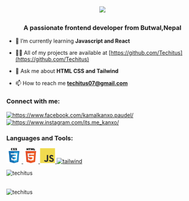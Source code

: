 <h1 align="center">
<a href="https://github.com/Techitus">
<img src="https://readme-typing-svg.herokuapp.com?color=black&size=26&center=true&vCenter=true&width=900&lines=Hi%2C+I+am+Kamal+Paudel">
</a>
<h3 align="center">A passionate frontend developer from Butwal,Nepal</h3>

- 🌱 I’m currently learning **Javascript and React**

- 👨‍💻 All of my projects are available at [https://github.com/Techitus](https://github.com/Techitus)

- 💬 Ask me about **HTML CSS and Tailwind**

- 📫 How to reach me **techitus07@gmail.com**

<h3 align="left">Connect with me:</h3>
<p align="left">
<a href="https://fb.com/https://www.facebook.com/kamalkanxo.paudel/" target="blank"><img align="center" src="https://raw.githubusercontent.com/rahuldkjain/github-profile-readme-generator/master/src/images/icons/Social/facebook.svg" alt="https://www.facebook.com/kamalkanxo.paudel/" height="30" width="40" /></a>
<a href="https://instagram.com/https://www.instagram.com/its.me_kanxo/" target="blank"><img align="center" src="https://raw.githubusercontent.com/rahuldkjain/github-profile-readme-generator/master/src/images/icons/Social/instagram.svg" alt="https://www.instagram.com/its.me_kanxo/" height="30" width="40" /></a>
</p>

<h3 align="left">Languages and Tools:</h3>
<p align="left"> <a href="https://www.w3schools.com/css/" target="_blank" rel="noreferrer"> <img src="https://raw.githubusercontent.com/devicons/devicon/master/icons/css3/css3-original-wordmark.svg" alt="css3" width="40" height="40"/> </a> <a href="https://www.w3.org/html/" target="_blank" rel="noreferrer"> <img src="https://raw.githubusercontent.com/devicons/devicon/master/icons/html5/html5-original-wordmark.svg" alt="html5" width="40" height="40"/> </a> <a href="https://developer.mozilla.org/en-US/docs/Web/JavaScript" target="_blank" rel="noreferrer"> <img src="https://raw.githubusercontent.com/devicons/devicon/master/icons/javascript/javascript-original.svg" alt="javascript" width="40" height="40"/> </a> <a href="https://tailwindcss.com/" target="_blank" rel="noreferrer"> <img src="https://www.vectorlogo.zone/logos/tailwindcss/tailwindcss-icon.svg" alt="tailwind" width="40" height="40"/> </a> </p>

<p><img align="left" src="https://github-readme-stats.vercel.app/api/top-langs?username=techitus&show_icons=true&locale=en&layout=compact" alt="techitus" /></p> <br> <br>

<p><img align="center" src="https://github-readme-streak-stats.herokuapp.com/?user=techitus&" alt="techitus" /></p>
